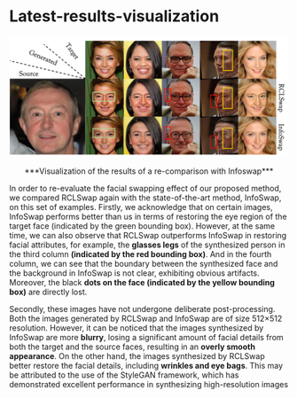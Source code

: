 # Latest-results-visualization
![Upper](/title-upper-comp.png "Visualization of the results of a re-comparison with Infoswap")
<center>***Visualization of the results of a re-comparison with Infoswap***</center>

In order to re-evaluate the facial swapping effect of our proposed method, we compared RCLSwap again with the state-of-the-art method, InfoSwap, on this set of examples. Firstly, we acknowledge that on certain images, InfoSwap performs better than us in terms of restoring the eye region of the target face (indicated by the green bounding box). However, at the same time, we can also observe that RCLSwap outperforms InfoSwap in restoring facial attributes, for example, the **glasses legs** of the synthesized person in the third column **(indicated by the red bounding box)**. And in the fourth column, we can see that the boundary between the synthesized face and the background in InfoSwap is not clear, exhibiting obvious artifacts. Moreover, the black **dots on the face (indicated by the yellow bounding box)** are directly lost.

Secondly, these images have not undergone deliberate post-processing. Both the images generated by RCLSwap and InfoSwap are of size 512×512 resolution. However, it can be noticed that the images synthesized by InfoSwap are more **blurry**, losing a significant amount of facial details from both the target and the source faces, resulting in an **overly smooth appearance**. On the other hand, the images synthesized by RCLSwap better restore the facial details, including **wrinkles and eye bags**. This may be attributed to the use of the StyleGAN framework, which has demonstrated excellent performance in synthesizing high-resolution images
